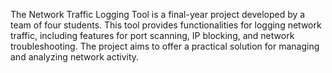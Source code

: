 The Network Traffic Logging Tool is a final-year project developed by a team of four students. This tool provides functionalities for logging network traffic, including features for port scanning, IP blocking, and network troubleshooting. The project aims to offer a practical solution for managing and analyzing network activity.

